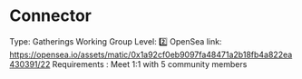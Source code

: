 # Connector

Type: Gatherings Working Group
Level: 2️⃣
OpenSea link: https://opensea.io/assets/matic/0x1a92cf0eb9097fa48471a2b18fb4a822ea430391/22
Requirements : Meet 1:1 with 5 community members